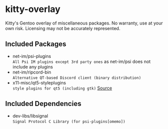 # kitty-overlay
Kitty's Gentoo overlay of miscellaneous packages.  No warranty, use at your own risk.  Licensing may not be accurately represented.

## Included Packages
* net-im/psi-plugins
<br>`All Psi IM plugins except 3rd party ones` as net-im/psi does not include any plugins
* net-im/ripcord-bin
<br>`Alternative QT-based Discord client (binary distribution)`
* x11-misc/qt5-styleplugins
<br>`style plugins for qt5 (including gtk)` [Source](https://forums.gentoo.org/viewtopic-p-8175492.html#8175492)

## Included Dependencies
* dev-libs/libsignal
<br>`Signal Protocol C Library (for psi-plugins[omemo])`
